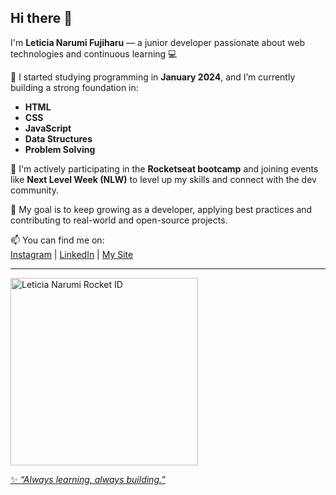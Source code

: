 ## Hi there 👋

I'm **Leticia Narumi Fujiharu** — a junior developer passionate about web technologies and continuous learning 💻

🌱 I started studying programming in **January 2024**, and I’m currently building a strong foundation in:  
- **HTML**
- **CSS**
- **JavaScript**
- **Data Structures**
- **Problem Solving**

🚀 I'm actively participating in the **Rocketseat bootcamp** and joining events like **Next Level Week (NLW)** to level up my skills and connect with the dev community.

🎯 My goal is to keep growing as a developer, applying best practices and contributing to real-world and open-source projects.

📫 You can find me on:  
[Instagram](https://www.instagram.com/narumi.ink) | [LinkedIn](https://www.linkedin.com/in/leticia-narumi-fujiharu-7957a0283/) | [My Site](https://leticianarumi.github.io/Narumi.ink/)

---

<a href="https://app.rocketseat.com.br/me/leticia-narumi-fujiharu-05390">
<img src="./Documentos/Dev/card.png" width="300" alt="Leticia Narumi Rocket ID"/>


✨ *“Always learning, always building.”*
